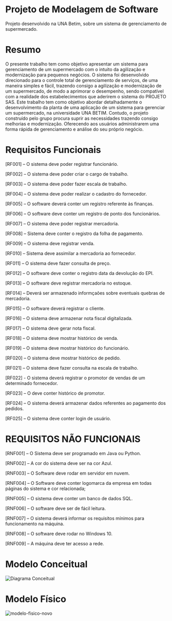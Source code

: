 # Projeto de Modelagem de Software
Projeto desenvolvido na UNA Betim, sobre um sistema de gerenciamento de supermercado.

# Resumo
O presente trabalho tem como objetivo apresentar um sistema para gerenciamento de um supermercado com o intuito da agilização e modernização para pequenos negócios. O sistema foi desenvolvido direcionado para o controle total de gerenciamento de serviços, de uma maneira simples e fácil, trazendo consigo a agilização e modernização de um supermercado, de modo a aprimorar o desempenho, sendo compatível com a realidade dos estabelecimentos que aderirem o sistema do PROJETO SAS. 
Este trabalho tem como objetivo abordar detalhadamente o desenvolvimento da planta de uma aplicação de um sistema para gerenciar um supermercado, na universidade UNA BETIM. Contudo, o projeto construído pelo grupo procura suprir as necessidades trazendo consigo melhorias e modernização. Oferecendo aos usuários administrarem uma forma rápida de gerenciamento e análise do seu próprio negócio.

# Requisitos Funcionais
[RF001] – O sistema deve poder registrar funcionário.

[RF002] – O sistema deve poder criar o cargo de trabalho.

[RF003] – O sistema deve poder fazer escala de trabalho.

[RF004] – O sistema deve poder realizar o cadastro do fornecedor.

[RF005] – O software deverá conter um registro referente às finanças.

[RF006] – O software deve conter um registro de ponto dos funcionários.

[RF007] – O sistema deve poder registrar mercadoria.

[RF008] – Sistema deve conter o registro da folha de pagamento.

[RF009] – O sistema deve registrar venda.

[RF010] – Sistema deve assimilar a mercadoria ao fornecedor.

[RF011] – O sistema deve fazer consulta de preço.

[RF012] – O software deve conter o registro data da devolução do EPI.

[RF013] – O software deve registrar mercadoria no estoque.

[RF014] – Deverá ser armazenado informçaões sobre eventuais quebras de mercadoria.

[RF015] – O software deverá registrar o cliente.

[RF016] – O sistema deve armazenar nota fiscal digitalizada.

[RF017] – O sistema deve gerar nota fiscal.

[RF018] – O sistema deve mostrar histórico de venda.

[RF019] – O sistema deve mostrar histórico do funcionário.

[RF020] – O sistema deve mostrar histórico de pedido.

[RF021] – O sistema deve fazer consulta na escala de trabalho.

[RF022] - O sistema deverá registrar o promotor de vendas de um determinado fornecedor.

[RF023] – O deve conter histórico de promotor.

[RF024] – O sistema deverá armazenar dados referentes ao pagamento dos pedidos.

[RF025] – O sistema deve conter login de usuário.


# REQUISITOS NÃO FUNCIONAIS
[RNF001] – O Sistema deve ser programado em Java ou Python.

[RNF002] – A cor do sistema deve ser na cor Azul.

[RNF003] – O Software deve rodar em servidor em nuvem.

[RNF004] – O Software deve conter logomarca da empresa em todas páginas do sistema e cor relacionada;

[RNF005] – O sistema deve conter um banco de dados SQL.

[RNF006] – O software deve ser de fácil leitura.

[RNF007] – O sistema deverá informar os requisitos mínimos para funcionamento na máquina.

[RNF008] – O software deve rodar no Windows 10.

[RNF009] – A máquina deve ter acesso a rede.


# Modelo Conceitual
![Diagrama Conceitual](https://github.com/Projeto-SAS/projeto-a3/assets/96255118/a07d044a-890e-4e9b-89ef-b01c41e68a70)

# Modelo Físico
![modelo-fisico-novo](https://github.com/Projeto-SAS/projeto-a3/assets/96255118/f5c1e377-455b-423b-817e-685657f0de4f)
